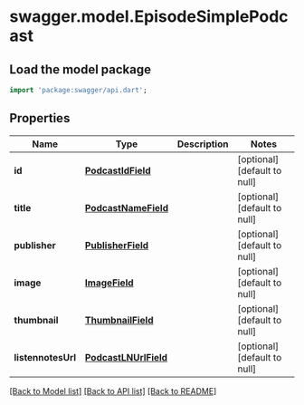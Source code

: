 # swagger.model.EpisodeSimplePodcast

## Load the model package
```dart
import 'package:swagger/api.dart';
```

## Properties
Name | Type | Description | Notes
------------ | ------------- | ------------- | -------------
**id** | [**PodcastIdField**](PodcastIdField.md) |  | [optional] [default to null]
**title** | [**PodcastNameField**](PodcastNameField.md) |  | [optional] [default to null]
**publisher** | [**PublisherField**](PublisherField.md) |  | [optional] [default to null]
**image** | [**ImageField**](ImageField.md) |  | [optional] [default to null]
**thumbnail** | [**ThumbnailField**](ThumbnailField.md) |  | [optional] [default to null]
**listennotesUrl** | [**PodcastLNUrlField**](PodcastLNUrlField.md) |  | [optional] [default to null]

[[Back to Model list]](../README.md#documentation-for-models) [[Back to API list]](../README.md#documentation-for-api-endpoints) [[Back to README]](../README.md)

